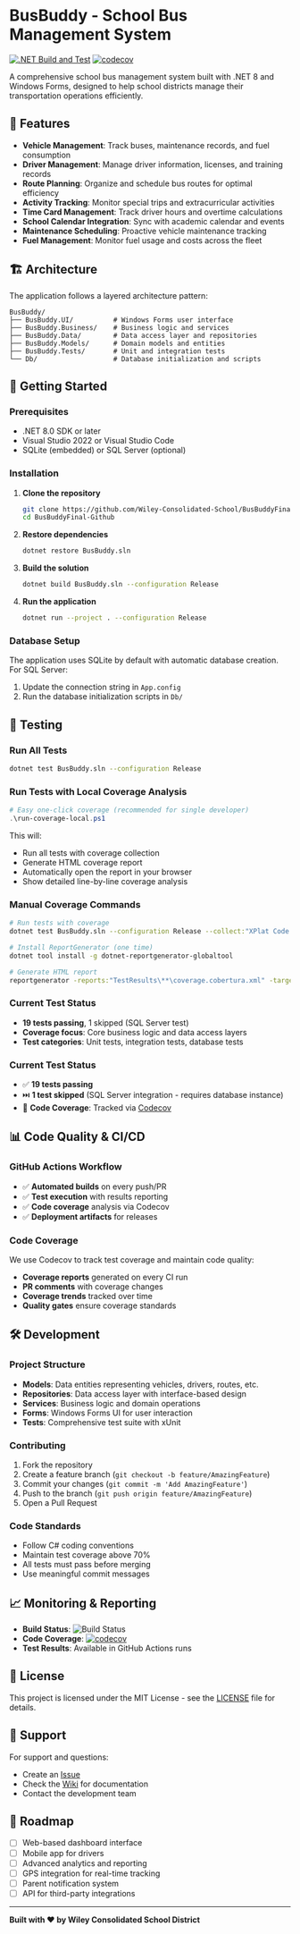# BusBuddy - School Bus Management System

[![.NET Build and Test](https://github.com/Wiley-Consolidated-School/BusBuddyFinal-Github/actions/workflows/dotnet.yml/badge.svg)](https://github.com/Wiley-Consolidated-School/BusBuddyFinal-Github/actions/workflows/dotnet.yml)
[![codecov](https://codecov.io/gh/Wiley-Consolidated-School/BusBuddyFinal-Github/branch/master/graph/badge.svg)](https://codecov.io/gh/Wiley-Consolidated-School/BusBuddyFinal-Github)

A comprehensive school bus management system built with .NET 8 and Windows Forms, designed to help school districts manage their transportation operations efficiently.

## 🚌 Features

- **Vehicle Management**: Track buses, maintenance records, and fuel consumption
- **Driver Management**: Manage driver information, licenses, and training records  
- **Route Planning**: Organize and schedule bus routes for optimal efficiency
- **Activity Tracking**: Monitor special trips and extracurricular activities
- **Time Card Management**: Track driver hours and overtime calculations
- **School Calendar Integration**: Sync with academic calendar and events
- **Maintenance Scheduling**: Proactive vehicle maintenance tracking
- **Fuel Management**: Monitor fuel usage and costs across the fleet

## 🏗️ Architecture

The application follows a layered architecture pattern:

```
BusBuddy/
├── BusBuddy.UI/          # Windows Forms user interface
├── BusBuddy.Business/    # Business logic and services  
├── BusBuddy.Data/        # Data access layer and repositories
├── BusBuddy.Models/      # Domain models and entities
├── BusBuddy.Tests/       # Unit and integration tests
└── Db/                   # Database initialization and scripts
```

## 🚀 Getting Started

### Prerequisites

- .NET 8.0 SDK or later
- Visual Studio 2022 or Visual Studio Code
- SQLite (embedded) or SQL Server (optional)

### Installation

1. **Clone the repository**
   ```bash
   git clone https://github.com/Wiley-Consolidated-School/BusBuddyFinal-Github.git
   cd BusBuddyFinal-Github
   ```

2. **Restore dependencies**
   ```bash
   dotnet restore BusBuddy.sln
   ```

3. **Build the solution**
   ```bash
   dotnet build BusBuddy.sln --configuration Release
   ```

4. **Run the application**
   ```bash
   dotnet run --project . --configuration Release
   ```

### Database Setup

The application uses SQLite by default with automatic database creation. For SQL Server:

1. Update the connection string in `App.config`
2. Run the database initialization scripts in `Db/`

## 🧪 Testing

### Run All Tests
```bash
dotnet test BusBuddy.sln --configuration Release
```

### Run Tests with Local Coverage Analysis
```powershell
# Easy one-click coverage (recommended for single developer)
.\run-coverage-local.ps1
```

This will:
- Run all tests with coverage collection
- Generate HTML coverage report
- Automatically open the report in your browser
- Show detailed line-by-line coverage analysis

### Manual Coverage Commands
```bash
# Run tests with coverage
dotnet test BusBuddy.sln --configuration Release --collect:"XPlat Code Coverage" --results-directory TestResults

# Install ReportGenerator (one time)
dotnet tool install -g dotnet-reportgenerator-globaltool

# Generate HTML report
reportgenerator -reports:"TestResults\**\coverage.cobertura.xml" -targetdir:"TestResults\CoverageReport" -reporttypes:Html
```

### Current Test Status
- **19 tests passing**, 1 skipped (SQL Server test)
- **Coverage focus**: Core business logic and data access layers
- **Test categories**: Unit tests, integration tests, database tests

### Current Test Status
- ✅ **19 tests passing**
- ⏭️ **1 test skipped** (SQL Server integration - requires database instance)
- 🎯 **Code Coverage**: Tracked via [Codecov](https://codecov.io/gh/Wiley-Consolidated-School/BusBuddyFinal-Github)

## 📊 Code Quality & CI/CD

### GitHub Actions Workflow
- ✅ **Automated builds** on every push/PR
- ✅ **Test execution** with results reporting
- ✅ **Code coverage** analysis via Codecov
- ✅ **Deployment artifacts** for releases

### Code Coverage
We use Codecov to track test coverage and maintain code quality:

- **Coverage reports** generated on every CI run
- **PR comments** with coverage changes  
- **Coverage trends** tracked over time
- **Quality gates** ensure coverage standards

## 🛠️ Development

### Project Structure

- **Models**: Data entities representing vehicles, drivers, routes, etc.
- **Repositories**: Data access layer with interface-based design
- **Services**: Business logic and domain operations
- **Forms**: Windows Forms UI for user interaction
- **Tests**: Comprehensive test suite with xUnit

### Contributing

1. Fork the repository
2. Create a feature branch (`git checkout -b feature/AmazingFeature`)
3. Commit your changes (`git commit -m 'Add AmazingFeature'`)
4. Push to the branch (`git push origin feature/AmazingFeature`) 
5. Open a Pull Request

### Code Standards

- Follow C# coding conventions
- Maintain test coverage above 70%
- All tests must pass before merging
- Use meaningful commit messages

## 📈 Monitoring & Reporting

- **Build Status**: ![Build Status](https://github.com/Wiley-Consolidated-School/BusBuddyFinal-Github/actions/workflows/dotnet.yml/badge.svg)
- **Code Coverage**: [![codecov](https://codecov.io/gh/Wiley-Consolidated-School/BusBuddyFinal-Github/branch/master/graph/badge.svg)](https://codecov.io/gh/Wiley-Consolidated-School/BusBuddyFinal-Github)
- **Test Results**: Available in GitHub Actions runs

## 📝 License

This project is licensed under the MIT License - see the [LICENSE](LICENSE) file for details.

## 🤝 Support

For support and questions:
- Create an [Issue](https://github.com/Wiley-Consolidated-School/BusBuddyFinal-Github/issues)
- Check the [Wiki](https://github.com/Wiley-Consolidated-School/BusBuddyFinal-Github/wiki) for documentation
- Contact the development team

## 🎯 Roadmap

- [ ] Web-based dashboard interface
- [ ] Mobile app for drivers
- [ ] Advanced analytics and reporting
- [ ] GPS integration for real-time tracking
- [ ] Parent notification system
- [ ] API for third-party integrations

---

**Built with ❤️ by Wiley Consolidated School District**
